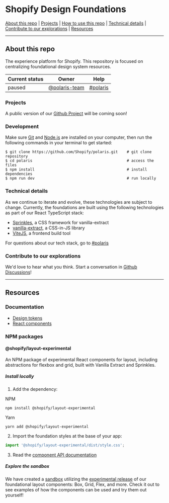 # Shopify Design Foundations

[About this repo](#about-this-repo) | [Projects](#projects) | [How to use this repo](#how-to-use-this-repo) | [Technical details](#technical-details) | [Contribute to our explorations](#contribute-to-our-explorations) | [Resources](#resources)

---

## About this repo

The experience platform for Shopify. This repository is focused on centralizing foundational design system resources.

| Current status | Owner                                                                       | Help                                                               |
| -------------- | --------------------------------------------------------------------------- | ------------------------------------------------------------------ |
| paused         | [@polaris-team](https://github.com/orgs/Shopify/teams/polaris-team/members) | [#polaris](https://shopify.slack.com/app_redirect?channel=polaris) |

### Projects

A public version of our [Github Project](https://github.com/orgs/Shopify/projects/2250/views/5?type=beta) will be coming soon!

### Development

Make sure [Git](https://git-scm.com/downloads) and [Node.js](https://nodejs.org/en/) are installed on your computer, then run the following commands in your terminal to get started:

```shell
$ git clone https://github.com/Shopify/polaris.git    # git clone repository
$ cd polaris                                          # access the files
$ npm install                                         # install dependencies
$ npm run dev                                         # run locally
```

### Technical details

As we continue to iterate and evolve, these technologies are subject to change. Currently, the foundations are built using the following technologies as part of our React TypeScript stack:

- [Sprinkles](https://github.com/seek-oss/vanilla-extract/tree/master/packages/sprinkles), a CSS framework for vanilla-extract
- [vanilla-extract](https://vanilla-extract.style), a CSS-in-JS library
- [ViteJS](https://vitejs.dev), a frontend build tool

For questions about our tech stack, go to [#polaris](https://shopify.slack.com/app_redirect?channel=polaris)

### Contribute to our explorations

We'd love to hear what you think. Start a conversation in [Github Discussions](https://github.com/Shopify/polaris/discussions)!

---

## Resources

### Documentation

- [Design tokens](packages/tokens/README.md)
- [React components](packages/components/README.md)

### NPM packages

#### @shopify/layout-experimental

An NPM package of experimental React components for layout, including abstractions for flexbox and grid, built with Vanilla Extract and Sprinkles.

##### Install locally

1. Add the dependency:

NPM

```shell
npm install @shopify/layout-experimental
```

Yarn

```shell
yarn add @shopify/layout-experimental
```

2. Import the foundation styles at the base of your app:

```jsx
import '@shopify/layout-experimental/dist/style.css';
```

3. Read the [component API documentation](packages/components/README.md)

##### Explore the sandbox

We have created a [sandbox](https://codesandbox.io/s/layout-experimental-demo-wcxdj?file=/src/pages/index.js) utilizing the [experimental release](https://www.npmjs.com/package/@shopify/layout-experimental) of our foundational layout components: Box, Grid, Flex, and more. Check it out to see examples of how the components can be used and try them out yourself!
